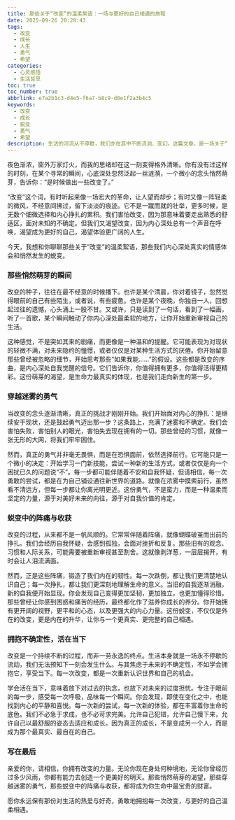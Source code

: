 ```yaml
---
title: 那些关于“改变”的温柔絮语：一场与更好的自己相遇的旅程
date: 2025-09-26 20:28:43
tags:
  - 改变
  - 成长
  - 人生
  - 勇气
  - 希望
categories:
  - 心灵感悟
  - 生活哲思
toc: true
toc_number: true
abbrlink: e7a2b1c3-d4e5-f6a7-b8c9-d0e1f2a3b4c5
keywords:
  - 改变
  - 成长
  - 蜕变
  - 勇气
  - 希望
description: 生活的河流从不停歇，我们亦在其中不断流淌、变幻。这篇文章，是一场关于“改变”的温柔对话，探寻那些悄然萌芽的瞬间，穿越迷雾的勇气，以及蜕变中阵痛与收获。愿我们都能拥抱生命的不确定性，与更好的自己温柔相遇。
---
```


夜色渐浓，窗外万家灯火，而我的思绪却在这一刻变得格外清晰。你有没有过这样的时刻，在某个寻常的瞬间，心底深处忽然泛起一丝涟漪，一个微小的念头悄然萌芽，告诉你：“是时候做出一些改变了。”

“改变”这个词，有时听起来像一场宏大的革命，让人望而却步；有时又像一阵轻柔的微风，不经意间拂过，留下淡淡的痕迹。它不是一蹴而就的壮举，更多时候，是无数个细微选择和内心挣扎的累积。我们害怕改变，因为那意味着要走出熟悉的舒适区，面对未知的不确定。但我们又渴望改变，因为内心深处总有一个声音在呼唤，渴望成为更好的自己，渴望体验更广阔的人生。

今天，我想和你聊聊那些关于“改变”的温柔絮语，那些我们内心深处真实的情感体会和悄然发生的蜕变。

### 那些悄然萌芽的瞬间

改变的种子，往往在最不经意的时候播下。也许是某个清晨，你对着镜子，忽然觉得眼前的自己有些陌生，或者说，有些疲惫。也许是某个夜晚，你独自一人，回想起过往的遗憾，心头涌上一股不甘。又或许，只是读到了一句话，看到了一幅画，听了一首歌，某个瞬间触动了你内心深处最柔软的地方，让你开始重新审视自己的生活。

这种感觉，不是突如其来的剧痛，而更像是一种温和的提醒。它可能表现为对现状的轻微不满，对未来隐约的憧憬，或者仅仅是对某种生活方式的厌倦。你开始留意那些曾经被忽略的细节，开始思考那些“如果我能……”的假设。这些都是改变的序曲，是内心深处自我觉醒的信号。它们告诉你，你值得拥有更多，你值得活得更精彩。这份萌芽的渴望，是生命力最真实的体现，也是我们走向新生的第一步。

### 穿越迷雾的勇气

当改变的念头逐渐清晰，真正的挑战才刚刚开始。我们开始面对内心的挣扎：是继续安于现状，还是鼓起勇气迈出那一步？这条路上，充满了迷雾和不确定。我们会害怕失败，害怕别人的眼光，害怕失去现在拥有的一切。那些曾经的习惯，就像一张无形的大网，将我们牢牢困住。

然而，真正的勇气并非毫无畏惧，而是在恐惧面前，依然选择前行。它可能只是一个微小的决定：开始学习一门新技能，尝试一种新的生活方式，或者仅仅是向一个困扰已久的问题说“不”。每一步都可能伴随着不安和自我怀疑，但请相信，每一次勇敢的尝试，都是在为自己铺设通往新世界的道路。就像在浓雾中摸索前行，虽然看不清远方，但每一步都让你离光明更近。这份勇气，不是蛮力，而是一种温柔而坚定的力量，源于对美好未来的向往，源于对自我价值的肯定。

### 蜕变中的阵痛与收获

改变的过程，从来都不是一帆风顺的。它常常伴随着阵痛，就像蝴蝶破茧而出前的挣扎。我们会经历自我怀疑，会感到孤独，会面对挫折和反复。那些旧有的观念、习惯和人际关系，可能需要被重新审视甚至割舍。这就像剥洋葱，一层层揭开，有时会让人泪流满面。

然而，正是这些阵痛，锻造了我们内在的韧性。每一次跌倒，都让我们更清楚地认识自己；每一次挣扎，都让我们更深刻地理解生命的意义。当旧的自我逐渐消融，新的自我便开始显现。你会发现自己变得更加坚韧，更加独立，也更加懂得珍惜。那些曾经让你感到困惑和痛苦的经历，最终都化作了滋养你成长的养分。你开始拥有更开阔的视野，更平和的心态，以及更强大的内心力量。这份蜕变，不仅仅是外在的改变，更是内在的升华，让你与一个更真实、更完整的自己相遇。

### 拥抱不确定性，活在当下

改变是一个持续不断的过程，而非一劳永逸的终点。生活本身就是一场永不停歇的流动，我们无法预知下一刻会发生什么。与其焦虑于未来的不确定性，不如学会拥抱它，享受当下。每一次改变，都是一次重新认识世界和自己的机会。

学会活在当下，意味着放下对过去的执念，也放下对未来的过度担忧。专注于眼前的每一步，感受每一次呼吸，品味每一个瞬间。你会发现，即使在变化之中，也能找到内心的平静和喜悦。每一次新的尝试，每一次新的体验，都在丰富着你生命的底色。我们不必急于求成，也不必苛求完美。允许自己犯错，允许自己慢下来，允许自己以最舒服的姿态去适应和成长。因为真正的成长，不是变成另一个人，而是成为那个最真实、最自在的自己。

### 写在最后

亲爱的你，请相信，你拥有改变的力量。无论你现在身处何种境地，无论你曾经历过多少风雨，你都有能力去创造一个更美好的明天。那些悄然萌芽的渴望，那些穿越迷雾的勇气，那些蜕变中的阵痛与收获，都将成为你生命中最宝贵的财富。

愿你永远保有那份对生活的热爱与好奇，勇敢地拥抱每一次改变，与更好的自己温柔相遇。